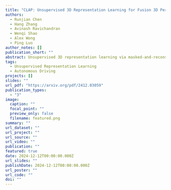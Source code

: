```yaml
---
title: "CLAP: Unsupervised 3D Representation Learning for Fusion 3D Perception via Curvature Sampling and Prototype Learning"
authors:
  - Runjian Chen
  - Hang Zhang
  - Avinash Ravichandran
  - Wenqi Shao
  - Alex Wong
  - Ping Luo
author_notes: []
publication_short: ""
abstract: Unsupervised 3D representation learning via masked-and-reconstruction with differentiable rendering is promising to reduce the labeling burden for fusion 3D perception. However, previous literature conduct pre-training for different modalities separately because of the hight GPU memory consumption. Consequently, the interaction between the two modalities (images and point clouds) is neglected during pre-training. In this paper, we explore joint unsupervised pre-training for fusion 3D perception via differentiable rendering and propose CLAP, short for Curvature sampLing and swApping Prototype assignment prediction. The contributions are three-fold. 1) To overcome the GPU memory consumption problem, we propose Curvature Sampling to sample the more informative points/pixels for pre-training. 2) We propose to use learnable prototypes to represent parts of the scenes in a common feature space and bring the idea of swapping prototype assignment prediction to learn the interaction between the two modalities. 3) To further optimize learnable prototypes, we propose an Expectation-Maximization training scheme to maximize the similarity between embeddings and prototypes, followed by a Gram Matrix Regularization Loss to avoid collapse. Experiment results on NuScenes show that CLAP achieves 300% more performance gain as compared to previous SOTA 3D pre-training method via differentiable rendering.
tags:
  - Unsupervised Representation Learning
  - Autonomous Driving
projects: []
slides: ""
url_pdf: "https://arxiv.org/pdf/2412.03059"
publication_types:
  - "3"
image:
  caption: ""
  focal_point: ""
  preview_only: false
  filename: featured.png
summary: ""
url_dataset: ""
url_project: ""
url_source: ""
url_video: ""
publication: ""
featured: true
date: 2024-12-12T00:00:00.000Z
url_slides: ""
publishDate: 2024-12-12T00:00:00.000Z
url_poster: ""
url_code: ""
doi: ""
---
```


